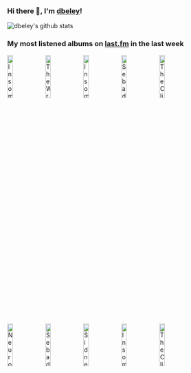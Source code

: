 ### Hi there 👋, I'm [dbeley](https://dbeley.ovh/en)!

![dbeley's github stats](https://github-readme-stats.vercel.app/api?username=dbeley)

### My most listened albums on [last.fm](https://www.last.fm/user/d_beley) in the last week

[<img src='https://lastfm.freetls.fastly.net/i/u/300x300/9bc4fad764325f799b1f6445e849840b.jpg' width='16%' height='16%' alt='Insomnium - Since the Day It All Came Down'>](https://www.last.fm/music/insomnium/since%2bthe%2bday%2bit%2ball%2bcame%2bdown)&nbsp;
[<img src='https://lastfm.freetls.fastly.net/i/u/300x300/25ce786fd39a4b1083dc1f60de4ee45a.jpg' width='16%' height='16%' alt='The Wrens - Secaucus'>](https://www.last.fm/music/the%2bwrens/secaucus)&nbsp;
[<img src='https://lastfm.freetls.fastly.net/i/u/300x300/e653dbc377e602b33380560d6c9f8eb8.jpg' width='16%' height='16%' alt='Insomnium - Above the Weeping World'>](https://www.last.fm/music/insomnium/above%2bthe%2bweeping%2bworld)&nbsp;
[<img src='https://lastfm.freetls.fastly.net/i/u/300x300/db26ba8d333c4996aaf84eb329899fea.png' width='16%' height='16%' alt='Sebadoh - Harmacy'>](https://www.last.fm/music/sebadoh/harmacy)&nbsp;
[<img src='https://lastfm.freetls.fastly.net/i/u/300x300/905593398b064299a5b9fd4c9de66d7c.jpg' width='16%' height='16%' alt='The Clientele - Suburban Light'>](https://www.last.fm/music/the%2bclientele/suburban%2blight)&nbsp;
<br>
[<img src='https://lastfm.freetls.fastly.net/i/u/300x300/bb2bc610699d345485949c1630c031cb.jpg' width='16%' height='16%' alt='Neurosis - Souls at Zero'>](https://www.last.fm/music/neurosis/souls%2bat%2bzero)&nbsp;
[<img src='https://lastfm.freetls.fastly.net/i/u/300x300/10f3666a8b654325831c3594ddd82e38.png' width='16%' height='16%' alt='Sebadoh - Bakesale'>](https://www.last.fm/music/sebadoh/bakesale)&nbsp;
[<img src='https://lastfm.freetls.fastly.net/i/u/300x300/397eeecef4b74c1b026b20e013e98451.png' width='16%' height='16%' alt='Sidney Gish - No Dogs Allowed'>](https://www.last.fm/music/sidney%2bgish/no%2bdogs%2ballowed)&nbsp;
[<img src='https://lastfm.freetls.fastly.net/i/u/300x300/7ce8ea4260284712b47c16a7ff549512.jpg' width='16%' height='16%' alt='Insomnium - Across the Dark'>](https://www.last.fm/music/insomnium/across%2bthe%2bdark)&nbsp;
[<img src='https://lastfm.freetls.fastly.net/i/u/300x300/5e590dccd7b6451ac5f8bb299c8bb549.png' width='16%' height='16%' alt='The Clientele - Strange Geometry'>](https://www.last.fm/music/the%2bclientele/strange%2bgeometry)&nbsp;
<br>
